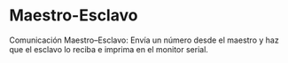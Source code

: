 # Maestro-Esclavo
Comunicación Maestro–Esclavo: Envía un número desde el maestro y haz que el esclavo lo reciba e imprima en el monitor serial.